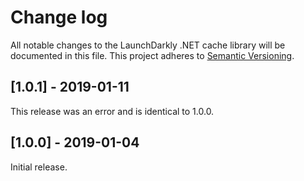 # Change log

All notable changes to the LaunchDarkly .NET cache library will be documented in this file. This project adheres to [Semantic Versioning](http://semver.org).

## [1.0.1] - 2019-01-11

This release was an error and is identical to 1.0.0.

## [1.0.0] - 2019-01-04

Initial release.
